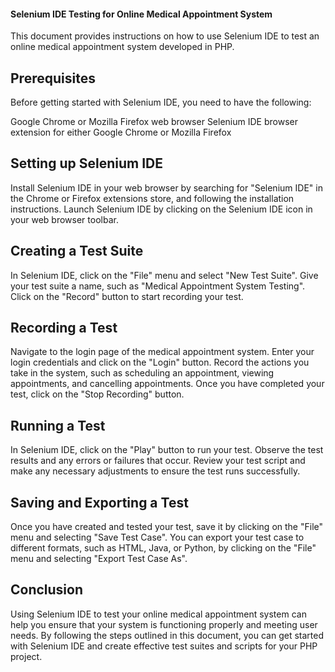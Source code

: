 #### Selenium IDE Testing for Online Medical Appointment System
This document provides instructions on how to use Selenium IDE to test an online medical appointment system developed in PHP.

## Prerequisites
Before getting started with Selenium IDE, you need to have the following:

Google Chrome or Mozilla Firefox web browser
Selenium IDE browser extension for either Google Chrome or Mozilla Firefox
## Setting up Selenium IDE
Install Selenium IDE in your web browser by searching for "Selenium IDE" in the Chrome or Firefox extensions store, and following the installation instructions.
Launch Selenium IDE by clicking on the Selenium IDE icon in your web browser toolbar.
## Creating a Test Suite
In Selenium IDE, click on the "File" menu and select "New Test Suite".
Give your test suite a name, such as "Medical Appointment System Testing".
Click on the "Record" button to start recording your test.
## Recording a Test
Navigate to the login page of the medical appointment system.
Enter your login credentials and click on the "Login" button.
Record the actions you take in the system, such as scheduling an appointment, viewing appointments, and cancelling appointments.
Once you have completed your test, click on the "Stop Recording" button.
## Running a Test
In Selenium IDE, click on the "Play" button to run your test.
Observe the test results and any errors or failures that occur.
Review your test script and make any necessary adjustments to ensure the test runs successfully.
## Saving and Exporting a Test
Once you have created and tested your test, save it by clicking on the "File" menu and selecting "Save Test Case".
You can export your test case to different formats, such as HTML, Java, or Python, by clicking on the "File" menu and selecting "Export Test Case As".
## Conclusion
Using Selenium IDE to test your online medical appointment system can help you ensure that your system is functioning properly and meeting user needs. By following the steps outlined in this document, you can get started with Selenium IDE and create effective test suites and scripts for your PHP project.
